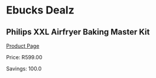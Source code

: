 
# Ebucks Dealz
## Philips XXL Airfryer Baking Master Kit
[Product Page](https://www.ebucks.com/web/shop/productSelected.do?prodId=996871552&catId=704983235)

Price: R599.00

Savings: 100.0


	